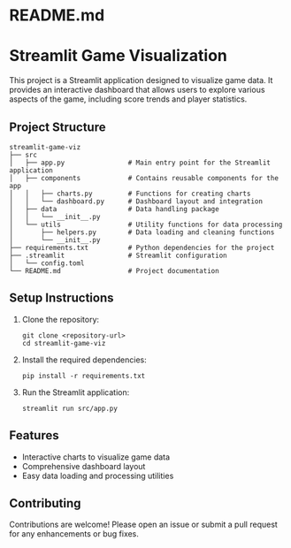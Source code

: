# README.md

# Streamlit Game Visualization

This project is a Streamlit application designed to visualize game data. It provides an interactive dashboard that allows users to explore various aspects of the game, including score trends and player statistics.

## Project Structure

```
streamlit-game-viz
├── src
│   ├── app.py                # Main entry point for the Streamlit application
│   ├── components            # Contains reusable components for the app
│   │   ├── charts.py         # Functions for creating charts
│   │   └── dashboard.py      # Dashboard layout and integration
│   ├── data                  # Data handling package
│   │   └── __init__.py
│   └── utils                 # Utility functions for data processing
│       ├── helpers.py        # Data loading and cleaning functions
│       └── __init__.py
├── requirements.txt          # Python dependencies for the project
├── .streamlit                # Streamlit configuration
│   └── config.toml
└── README.md                 # Project documentation
```

## Setup Instructions

1. Clone the repository:
   ```
   git clone <repository-url>
   cd streamlit-game-viz
   ```

2. Install the required dependencies:
   ```
   pip install -r requirements.txt
   ```

3. Run the Streamlit application:
   ```
   streamlit run src/app.py
   ```

## Features

- Interactive charts to visualize game data
- Comprehensive dashboard layout
- Easy data loading and processing utilities

## Contributing

Contributions are welcome! Please open an issue or submit a pull request for any enhancements or bug fixes.